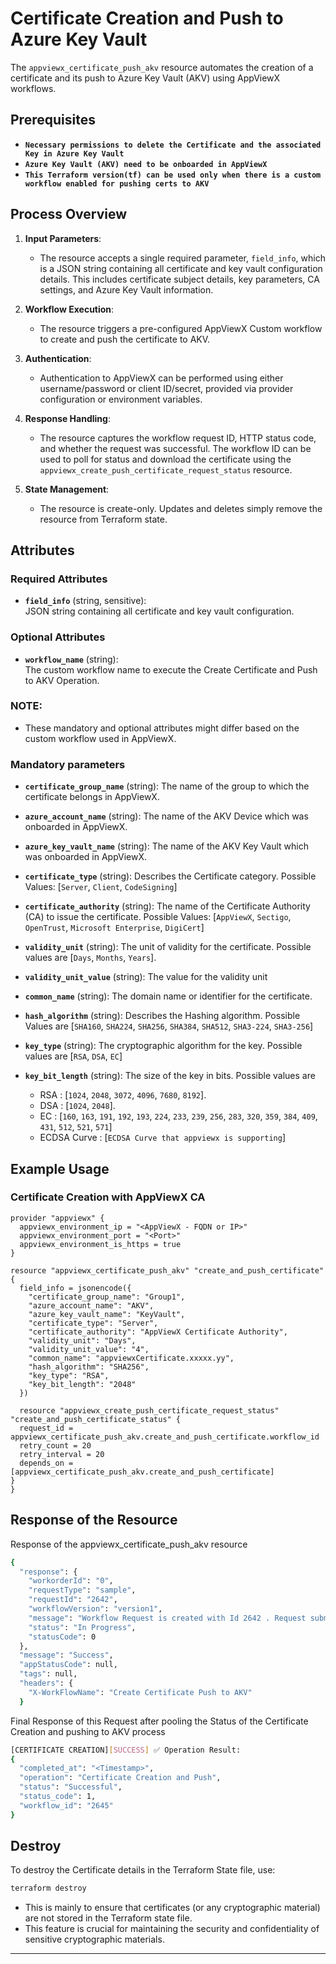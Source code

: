 # Certificate Creation and Push to Azure Key Vault

The `appviewx_certificate_push_akv` resource automates the creation of a certificate and its push to Azure Key Vault (AKV) using AppViewX workflows.

## Prerequisites

- **`Necessary permissions to delete the Certificate and the associated Key in Azure Key Vault`**
- **`Azure Key Vault (AKV) need to be onboarded in AppViewX`**
- **`This Terraform version(tf) can be used only when there is a custom workflow enabled for pushing certs to AKV`**

## Process Overview

1. **Input Parameters**:
   - The resource accepts a single required parameter, `field_info`, which is a JSON string containing all certificate and key vault configuration details. This includes certificate subject details, key parameters, CA settings, and Azure Key Vault information.

2. **Workflow Execution**:
   - The resource triggers a pre-configured AppViewX Custom workflow to create and push the certificate to AKV.

3. **Authentication**:
   - Authentication to AppViewX can be performed using either username/password or client ID/secret, provided via provider configuration or environment variables.

4. **Response Handling**:
   - The resource captures the workflow request ID, HTTP status code, and whether the request was successful. The workflow ID can be used to poll for status and download the certificate using the `appviewx_create_push_certificate_request_status` resource.

5. **State Management**:
   - The resource is create-only. Updates and deletes simply remove the resource from Terraform state.

## Attributes

### Required Attributes

- **`field_info`** (string, sensitive):  
  JSON string containing all certificate and key vault configuration.  

### Optional Attributes

- **`workflow_name`** (string):  
  The custom workflow name to execute the Create Certificate and Push to AKV Operation.

### NOTE:
- These mandatory and optional attributes might differ based on the custom workflow used in AppViewX.

### Mandatory parameters

- **`certificate_group_name`** (string): The name of the group to which the certificate belongs in AppViewX.

- **`azure_account_name`** (string): The name of the AKV Device which was onboarded in AppViewX.

- **`azure_key_vault_name`** (string): The name of the AKV Key Vault which was onboarded in AppViewX.

- **`certificate_type`** (string): Describes the Certificate category. Possible Values: [`Server`, `Client`, `CodeSigning`]

- **`certificate_authority`** (string): The name of the Certificate Authority (CA) to issue the certificate. Possible Values: [`AppViewX`, `Sectigo`, `OpenTrust`, `Microsoft Enterprise`, `DigiCert`]

- **`validity_unit`** (string): The unit of validity for the certificate. Possible values are [`Days`, `Months`, `Years`].

- **`validity_unit_value`** (string): The value for the validity unit

- **`common_name`** (string): The domain name or identifier for the certificate.

- **`hash_algorithm`** (string): Describes the Hashing algorithm. Possible Values are [`SHA160`, `SHA224`, `SHA256`, `SHA384`, `SHA512`, `SHA3-224`, `SHA3-256`]

- **`key_type`** (string): The cryptographic algorithm for the key. Possible values are [`RSA`, `DSA`, `EC`]

- **`key_bit_length`** (string): The size of the key in bits. Possible values are 
  - RSA : [`1024`, `2048`, `3072`, `4096`, `7680`, `8192`].
  - DSA : [`1024`, `2048`].
  - EC : [`160`, `163`, `191`, `192`, `193`, `224`, `233`, `239`, `256`, `283`, `320`, `359`, `384`, `409`, `431`, `512`, `521`, `571`]
  - ECDSA Curve : [`ECDSA Curve that appviewx is supporting`]

## Example Usage

### Certificate Creation with AppViewX CA

```hcl
provider "appviewx" {
  appviewx_environment_ip = "<AppViewX - FQDN or IP>"
  appviewx_environment_port = "<Port>"
  appviewx_environment_is_https = true
}

resource "appviewx_certificate_push_akv" "create_and_push_certificate" {
  field_info = jsonencode({
    "certificate_group_name": "Group1",
    "azure_account_name": "AKV",
    "azure_key_vault_name": "KeyVault",
    "certificate_type": "Server",
    "certificate_authority": "AppViewX Certificate Authority",
    "validity_unit": "Days",
    "validity_unit_value": "4",
    "common_name": "appviewxCertificate.xxxxx.yy",
    "hash_algorithm": "SHA256",
    "key_type": "RSA",
    "key_bit_length": "2048"
  })

  resource "appviewx_create_push_certificate_request_status" "create_and_push_certificate_status" {
  request_id = appviewx_certificate_push_akv.create_and_push_certificate.workflow_id
  retry_count = 20
  retry_interval = 20
  depends_on = [appviewx_certificate_push_akv.create_and_push_certificate]
}
}
```

## Response of the Resource

Response of the appviewx_certificate_push_akv resource

```bash
{
  "response": {
    "workorderId": "0",
    "requestType": "sample",
    "requestId": "2642",
    "workflowVersion": "version1",
    "message": "Workflow Request is created with Id 2642 . Request submitted to workflow engine for processing workorder.",
    "status": "In Progress",
    "statusCode": 0
  },
  "message": "Success",
  "appStatusCode": null,
  "tags": null,
  "headers": {
    "X-WorkFlowName": "Create Certificate Push to AKV"
  }

```

Final Response of this Request after pooling the Status of the Certificate Creation and pushing to AKV process

```bash
[CERTIFICATE CREATION][SUCCESS] ✅ Operation Result:
{
  "completed_at": "<Timestamp>",
  "operation": "Certificate Creation and Push",
  "status": "Successful",
  "status_code": 1,
  "workflow_id": "2645"
}
```
## Destroy

To destroy the Certificate details in the Terraform State file, use:

```bash
terraform destroy
```

- This is mainly to ensure that certificates (or any cryptographic material) are not stored in the Terraform state file.
- This feature is crucial for maintaining the security and confidentiality of sensitive cryptographic materials.

---
